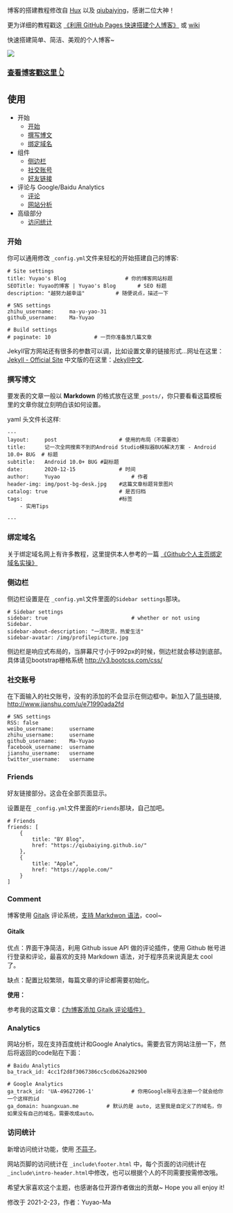 

博客的搭建教程修改自 [Hux](https://github.com/Huxpro/huxpro.github.io) 以及 [qiubaiying](https://github.com/qiubaiying/qiubaiying.github.io)，感谢二位大神！
 
更为详细的教程戳这 [《利用 GitHub Pages 快速搭建个人博客》](http://www.jianshu.com/p/e68fba58f75c) 或 [wiki](https://github.com/qiubaiying/qiubaiying.github.io/wiki/%E5%8D%9A%E5%AE%A2%E6%90%AD%E5%BB%BA%E8%AF%A6%E7%BB%86%E6%95%99%E7%A8%8B)

快速搭建简单、简洁、美观的个人博客~

[![](img/website-capture.png)](https://hellocode.ink/)

>
### [查看博客戳这里 👆](https://hellocode.ink/)


## 使用

* 开始
	* [开始](#开始)
	* [撰写博文](#撰写博文)
	* [绑定域名](#绑定域名)
* 组件
	* [侧边栏](#侧边栏)
	* [社交账号](#社交账号)
	* [好友链接](#friends)
* 评论与 Google/Baidu Analytics
	* [评论](#comment)
	* [网站分析](#analytics) 
* 高级部分
    * [访问统计](#访问统计)

### 开始

你可以通用修改 `_config.yml`文件来轻松的开始搭建自己的博客:

```
# Site settings
title: Yuyao's Blog                   # 你的博客网站标题
SEOTitle: Yuyao的博客 | Yuyao's Blog		# SEO 标题
description: "越努力越幸运"	   	   # 随便说点，描述一下

# SNS settings      
zhihu_username:     ma-yu-yao-31
github_username:    Ma-Yuyao    

# Build settings
# paginate: 10              # 一页你准备放几篇文章
```

Jekyll官方网站还有很多的参数可以调，比如设置文章的链接形式...网址在这里：[Jekyll - Official Site](http://jekyllrb.com/) 中文版的在这里：[Jekyll中文](http://jekyllcn.com/).

### 撰写博文

要发表的文章一般以 **Markdown** 的格式放在这里`_posts/`，你只要看看这篇模板里的文章你就立刻明白该如何设置。

yaml 头文件长这样:

```
---
layout:     post   				    # 使用的布局（不需要改）
title:      记一次全网搜索不到的Android Studio模拟器BUG解决方案 - Android 10.0+ BUG 	# 标题 
subtitle:   Android 10.0+ BUG #副标题
date:       2020-12-15				# 时间
author:     Yuyao 						# 作者
header-img: img/post-bg-desk.jpg 	#这篇文章标题背景图片
catalog: true 						# 是否归档
tags:								#标签
    - 实用Tips

---

```

### 绑定域名

关于绑定域名网上有许多教程，这里提供本人参考的一篇 [《Github个人主页绑定域名实操》](https://blog.csdn.net/qq_34487996/article/details/81604976)
### 侧边栏

侧边栏设置是在 `_config.yml`文件里面的`Sidebar settings`那块。

```
# Sidebar settings
sidebar: true                           # whether or not using Sidebar.
sidebar-about-description: "一流吃货，热爱生活"
sidebar-avatar: /img/profilepicture.jpg
```

侧边栏是响应式布局的，当屏幕尺寸小于992px的时候，侧边栏就会移动到底部。具体请见bootstrap栅格系统 <http://v3.bootcss.com/css/>

### 社交账号

在下面输入的社交账号，没有的添加的不会显示在侧边框中。新加入了[简书](https:/www.jianshu.com)链接, <http://www.jianshu.com/u/e71990ada2fd>

	# SNS settings
    RSS: false
    weibo_username:     username
    zhihu_username:     username
    github_username:    Ma-Yuyao    
    facebook_username:  username
    jianshu_username:   username
    twitter_username:   username

### Friends

好友链接部分。这会在全部页面显示。

设置是在 `_config.yml`文件里面的`Friends`那块，自己加吧。

```
# Friends
friends: [
    {
        title: "BY Blog",
        href: "https://qiubaiying.github.io/"
    },
    {
        title: "Apple",
        href: "https://apple.com/"
    }
]
```

### Comment

博客使用 [Gitalk](https://gitalk.github.io/) 评论系统，[支持 Markdwon 语法](https://guides.github.com/features/mastering-markdown/)，cool~

#### Gitalk

优点：界面干净简洁，利用 Github issue API 做的评论插件，使用 Github 帐号进行登录和评论，最喜欢的支持 Markdown 语法，对于程序员来说真是太 cool 了。

缺点：配置比较繁琐，每篇文章的评论都需要初始化。

**使用：**

参考我的这篇文章：[《为博客添加 Gitalk 评论插件》](http://qiubaiying.top/2017/12/19/%E4%B8%BA%E5%8D%9A%E5%AE%A2%E6%B7%BB%E5%8A%A0-Gitalk-%E8%AF%84%E8%AE%BA%E6%8F%92%E4%BB%B6/)


### Analytics

网站分析，现在支持百度统计和Google Analytics。需要去官方网站注册一下，然后将返回的code贴在下面：

```
# Baidu Analytics
ba_track_id: 4cc1f2d8f3067386cc5cdb626a202900

# Google Analytics
ga_track_id: 'UA-49627206-1'            # 你用Google账号去注册一个就会给你一个这样的id
ga_domain: huangxuan.me			# 默认的是 auto, 这里我是自定义了的域名，你如果没有自己的域名，需要改成auto。
```

### 访问统计

新增访问统计功能，使用 [不蒜子](http://ibruce.info/2015/04/04/busuanzi/)。

网站页脚的访问统计在 `_include\footer.html` 中，每个页面的访问统计在`_include\intro-header.html`中修改，也可以根据个人的不同需要按需修改哦。


希望大家喜欢这个主题，也感谢各位开源作者做出的贡献~ Hope you all enjoy it!

修改于 2021-2-23，作者：Yuyao-Ma